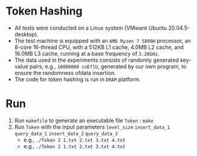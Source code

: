# Token Hashing 
- All tests were conducted on a Linux system (VMware Ubuntu 20.04.5-desktop).
- The test machine is equipped with an `AMD Ryzen 7 5800H` processor, an 8-core 16-thread CPU, with a 512KB L1 cache, 4.0MB L2 cache, and 16.0MB L3 cache, running at a base frequency of `3.20GHz`.
- The data used in the experiments consists of randomly generated key-value pairs, e.g., `10000000 coEflU`, generated by our own program, to ensure the randomness ofdata insertion.
- The code for token hashing is run in `DRAM` platform.

# Run
1. Run `makefile` to generate an executable file `Token` : `make`
3. Run `Token` with the input parameters `level_size` `insert_data_1` `query_data_1` `insert_data_2` `query_data_2`
   - e.g., `./Token 2 1.txt 2.txt 3.txt 4.txt`
   - e.g., `./Token 2 1.txt 2.txt 3.txt 4.txt`
